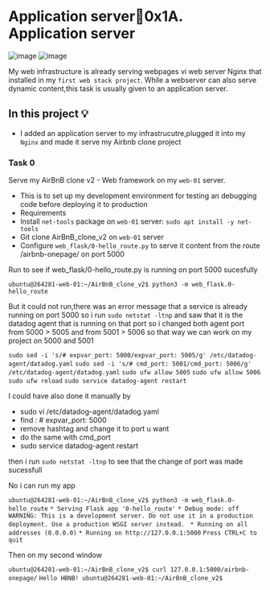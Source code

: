 # Application server:page_with_curl:0x1A. Application server

![image](https://github.com/arkoaikins/alx-system_engineering-devops/assets/110135034/55a1592e-9ee9-4030-b198-8912d46fdc0b)
![image](https://github.com/arkoaikins/alx-system_engineering-devops/assets/110135034/aa596d19-28af-42ed-ad5b-6ad438a52580)

My web infrastructure is already serving webpages vi web server Nginx that installed in my `first web stack project`.
While a webserver can also serve dynamic content,this task is usually given  to an application server.

## In this project :bulb:
- I added an application server to my infrastrucutre,plugged it into my `Nginx` and made it serve my Airbnb clone project

### Task 0
Serve my AirBnB clone v2 - Web framework on my `web-01` server.
- This is to set up my development environment for testing an debugging code before deploying it to production
- Requirements
 - Install `net-tools` package on `web-01` server: `sudo apt install -y net-tools`
 - Git clone AirBnB_clone_v2 on `web-01` server
 - Configure `web_flask/0-hello_route.py` to serve it content from the route /airbnb-onepage/ on port 5000

Run to see if web_flask/0-hello_route.py is running  on port 5000 sucesfully

```
ubuntu@264281-web-01:~/AirBnB_clone_v2$ python3 -m web_flask.0-hello_route
```
But it could not run,there was an error message that a service is already running on port 5000
so i run
`sudo netstat -ltnp`
and saw that it is the datadog agent that is running on that port
so i changed  both agent port from 5000 > 5005 and from 5001 > 5006
so that way we can work on my  project on 5000 and 5001

`sudo sed -i 's/# expvar_port: 5000/expvar_port: 5005/g' /etc/datadog-agent/datadog.yaml`
`sudo sed -i 's/# cmd_port: 5001/cmd_port: 5006/g' /etc/datadog-agent/datadog.yaml`
`sudo ufw allow 5005`
`sudo ufw allow 5006`
`sudo ufw reload`
`sudo service datadog-agent restart`

I could have also done it manually by

- sudo vi /etc/datadog-agent/datadog.yaml
- find : # expvar_port: 5000
- remove hashtag and change it to port u want
- do the same with cmd_port
- sudo service datadog-agent restart

then i run `sudo netstat -ltnp` to see that the change of port was made sucessfull

No i can run my app

`ubuntu@264281-web-01:~/AirBnB_clone_v2$ python3 -m web_flask.0-hello_route`
`* Serving Flask app '0-hello_route'`
`* Debug mode: off`
`WARNING: This is a development server. Do not use it in a production deployment. Use a production WSGI server instead.`
` * Running on all addresses (0.0.0.0)`
`* Running on http://127.0.0.1:5000`
`Press CTRL+C to quit`

Then on my second window 

`ubuntu@264281-web-01:~/AirBnB_clone_v2$ curl 127.0.0.1:5000/airbnb-onepage/`
`Hello HBNB! ubuntu@264281-web-01:~/AirBnB_clone_v2$`
